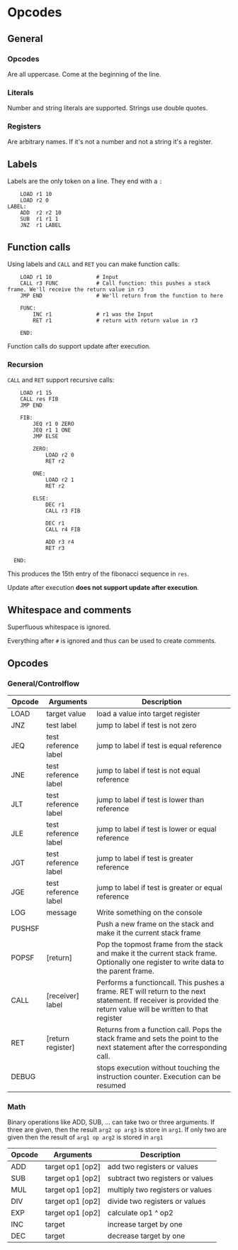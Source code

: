 Opcodes
=======

## General

### Opcodes

Are all uppercase. Come at the beginning of the line.

### Literals

Number and string literals are supported. Strings use double quotes.

### Registers

Are arbitrary names. If it's not a number and not a string it's a register.

## Labels

Labels are the only token on a line. They end with a `:`

```
    LOAD r1 10
    LOAD r2 0
LABEL:
    ADD  r2 r2 10
    SUB  r1 r1 1
    JNZ  r1 LABEL
```

## Function calls

Using labels and `CALL` and `RET` you can make function calls:

```
    LOAD r1 10              # Input
    CALL r3 FUNC            # Call function: this pushes a stack frame. We'll receive the return value in r3
    JMP END                 # We'll return from the function to here
   
    FUNC:
        INC r1              # r1 was the Input
        RET r1              # return with return value in r3
    
    END:
```

Function calls do support update after execution.

### Recursion

`CALL` and `RET` support recursive calls:

```
    LOAD r1 15
    CALL res FIB 
    JMP END
    
    FIB:
        JEQ r1 0 ZERO
        JEQ r1 1 ONE
        JMP ELSE
    
        ZERO:
            LOAD r2 0
            RET r2
            
        ONE:
            LOAD r2 1
            RET r2
  
        ELSE:                    
            DEC r1
            CALL r3 FIB
            
            DEC r1
            CALL r4 FIB
            
            ADD r3 r4
            RET r3
    
  END:
```

This produces the 15th entry of the fibonacci sequence in `res`.

Update after execution **does not support update after execution**.

## Whitespace and comments

Superfluous whitespace is ignored.

Everything after `#` is ignored and thus can be used to create comments.

## Opcodes

### General/Controlflow

| Opcode | Arguments            | Description                                                                                                                                                    | 
|--------|----------------------|----------------------------------------------------------------------------------------------------------------------------------------------------------------|
| LOAD   | target value         | load a value into target register                                                                                                                              |
| JNZ    | test label           | jump to label if test is not zero                                                                                                                              |
| JEQ    | test reference label | jump to label if test is equal reference                                                                                                                   |
| JNE    | test reference label | jump to label if test is not equal reference                                                                                                                   |
| JLT    | test reference label | jump to label if test is lower than reference                                                                                                                  |
| JLE    | test reference label | jump to label if test is lower or equal reference                                                                                                              |
| JGT    | test reference label | jump to label if test is greater reference                                                                                                                     |
| JGE    | test reference label | jump to label if test is greater or equal reference                                                                                                            |
| LOG    | message              | Write something on the console                                                                                                                                 |
| PUSHSF |                      | Push a new frame on the stack and make it the current stack frame                                                                                              |
| POPSF  | \[return\]           | Pop the topmost frame from the stack and make it the current stack frame. Optionally one register to write data to the parent frame.                           |
| CALL   | \[receiver\] label   | Performs a functioncall. This pushes a frame. RET will return to the next statement. If receiver is provided the return value will be written to that register |   
| RET    | \[return register\]  | Returns from a function call. Pops the stack frame and sets the point to the next statement after the corresponding call.                                      |   
| DEBUG  |                      | stops execution without touching the instruction counter. Execution can be resumed                                                                             |   

### Math

Binary operations like ADD, SUB, ... can take two or three arguments. If three are given, then the result `arg2 op arg3`
is store in `arg1`. If only two are given then the result of `arg1 op arg2` is stored in `arg1`

| Opcode | Arguments          | Description                      | 
|--------|--------------------|----------------------------------|
| ADD    | target op1 \[op2\] | add two registers or values      |
| SUB    | target op1 \[op2\] | subtract two registers or values |
| MUL    | target op1 \[op2\] | multiply two registers or values |
| DIV    | target op1 \[op2\] | divide two registers or values   |
| EXP    | target op1 \[op2\] | calculate op1 ^ op2              |
| INC    | target             | increase target by one           |
| DEC    | target             | decrease target by one           |
